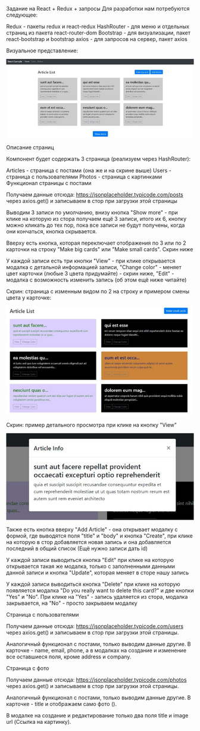 Задание на React + Redux + запросы
Для разработки нам потребуются следующее:

Redux - пакеты redux и react-redux
HashRouter - для меню и отдельных страниц из пакета react-router-dom
Bootstrap - для визуализации, пакет react-bootstrap и bootstrap
axios - для запросов на сервер, пакет axios

Визуальное представление:

![Image alt](https://github.com/Maksim2103/Practical_task/blob/main/src/Image/1.jpg)

Описание страниц

Компонент будет содержать 3 страница (реализуем через HashRouter):

Articles - страница с постами (она же и на скрине выше)
Users - страница с пользователями
Photos - страница с картинками
Функционал страницы с постами

Получаем данные отсюда: https://jsonplaceholder.typicode.com/posts через axios.get() и записываем в стор при загрузки этой страницы

Выводим 3 записи по умолчанию, внизу кнопка "Show more" - при клике на которую из стора получаем ещё 3 записи, итого их 6, кнопку можно кликать до тех пор, пока все записи не будут получены, когда они кончаться, кнопка скрывается.

Вверху есть кнопка, которая переключает отображения по 3 или по 2 карточки на строку "Make big cards" или "Make small cards". Скрин ниже

У каждой записи есть три кнопки "View" - при клике открывается модалка с детальной информацией записи, "Change color" - меняет цвет карточки (любые 3 цвета придумайте) - скрин ниже, "Edit" - модалка с возможность изменить запись (об этом ещё ниже читайте)

Скрин: страница с изменным видом по 2 на строку и примером смены цвета у карточке:

![Image alt](https://github.com/Maksim2103/Practical_task/blob/main/src/Image/2.jpg)

Скрин: пример детального просмотра при клике на кнопку "View"

![Image alt](https://github.com/Maksim2103/Practical_task/blob/main/src/Image/3.jpg)

Также есть кнопка вверху "Add Article" - она открывает модалку с формой, где выводятся поля "title" и "body" и кнопка "Create", при клике на которую в стор добавляется новая запись и она добавляется последний в общий список (Ещё нужно записи дать id)

У каждой записи выводиться кнопка "Edit" при клике на которую открывается такая же модалка, только с заполненными данными данной записи и кнопка "Update", которая меняет в сторе нашу запись

У каждой записи выводиться кнопка "Delete" при клике на которую появляется модалка "Do you really want to delete this card?" и две кнопки "Yes" и "No". При клике на "Yes" - запись удаляется из стора, модалка закрывается, на "No" - просто закрываем модалку

Страница с пользователями

Получаем данные отсюда: https://jsonplaceholder.typicode.com/users через axios.get() и записываем в стор при загрузки этой страницы.

Аналогичный функционал с постами, только выводим данные другие. В карточке - name, email, phone, а в модалках на создание и изменение все оставшиеся поля, кроме address и company.

Страница с фото

Получаем данные отсюда: https://jsonplaceholder.typicode.com/photos через axios.get() и записываем в стор при загрузки этой страницы.

Аналогичный функционал с постами, только выводим данные другие. В карточке - title и отображаем само фото (<img url={item.url} />).

В модалке на создание и редактирование только два поля title и image url (Ссылка на картинку).
